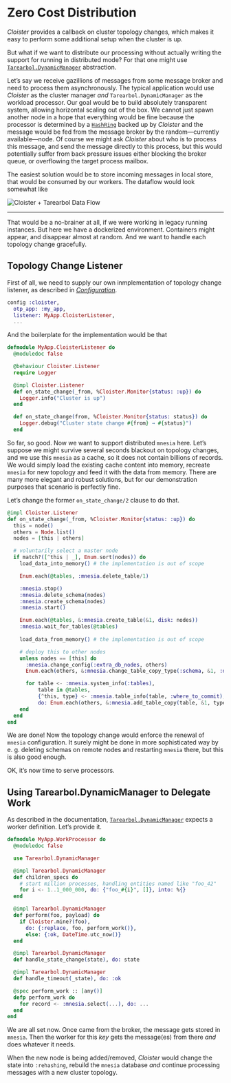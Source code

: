 # Zero Cost Distribution

_Cloister_ provides a callback on cluster topology changes, which makes it easy to perform some additional setup when the cluster is up.

But what if we want to distribute our processing without actually writing the support for running in distributed mode? For that one might use [`Tarearbol.DynamicManager`](https://hexdocs.pm/tarearbol/dynamic_workers_management.html) abstraction.

Let’s say we receive gazillions of messages from some message broker and need to process them asynchronously. The typical application would use _Cloister_ as the cluster manager _and_ `Tarearbol.DynamicManager` as the workload processor. Our goal would be to build absolutely transparent system, allowing horizontal scaling out of the box. We cannot just spawn another node in a hope that everything would be fine because the processor is determined by a [`HashRing`](https://github.com/bitwalker/libring) backed up by _Cloister_ and the message would be fed from the message broker by the random—currently available—node. Of course we might ask _Cloister_ about who is to process this message, and send the message directly to this process, but this would potentially suffer from back pressure issues either blocking the broker queue, or overflowing the target process mailbox.

The easiest solution would be to store incoming messages in local store, that would be consumed by our workers. The dataflow would look somewhat like 

![Cloister + Tarearbol Data Flow](assets/cloister-tarearbol-data-flow.png)

---

That would be a no-brainer at all, if we were working in legacy running instances. But here we have a dockerized environment. Containers might appear, and disappear almost at random. And we want to handle each topology change gracefully.

## Topology Change Listener

First of all, we need to supply our own inmplementation of topology change listener, as described in [_Configuration_](configuration.html).

```elixir
config :cloister,
  otp_app: :my_app,
  listener: MyApp.CloisterListener,
  ...
```

And the boilerplate for the implementation would be that

```elixir
defmodule MyApp.CloisterListener do
  @moduledoc false

  @behaviour Cloister.Listener
  require Logger

  @impl Cloister.Listener
  def on_state_change(_from, %Cloister.Monitor{status: :up}) do
    Logger.info("Cluster is up")
  end

  def on_state_change(from, %Cloister.Monitor{status: status}) do
    Logger.debug("Cluster state change #{from} → #{status}")
  end
```

So far, so good. Now we want to support distributed `mnesia` here. Let’s suppose we might survive several seconds blackout on topology changes, and we use this `mnesia` as a cache, so it does not contain billions of records. We would simply load the existing cache content into memory, recreate `mnesia` for new topology and feed it with the data from memory. There are many more elegant and robust solutions, but for our demonstration purposes that scenario is perfectly fine.

Let’s change the former `on_state_change/2` clause to do that.

```elixir
@impl Cloister.Listener
def on_state_change(_from, %Cloister.Monitor{status: :up}) do
  this = node()
  others = Node.list()
  nodes = [this | others]

  # voluntarily select a master node
  if match?([^this | _], Enum.sort(nodes)) do
    load_data_into_memory() # the implementation is out of scope

    Enum.each(@tables, :mnesia.delete_table/1)

    :mnesia.stop()
    :mnesia.delete_schema(nodes)
    :mnesia.create_schema(nodes)
    :mnesia.start()

    Enum.each(@tables, &:mnesia.create_table(&1, disk: nodes))
    :mnesia.wait_for_tables(@tables)
    
    load_data_from_memory() # the implementation is out of scope

    # deploy this to other nodes
    unless nodes == [this] do
      :mnesia.change_config(:extra_db_nodes, others)
      Enum.each(others, &:mnesia.change_table_copy_type(:schema, &1, :disc_copies))

      for table <- :mnesia.system_info(:tables),
          table in @tables,
          {^this, type} <- :mnesia.table_info(table, :where_to_commit),
          do: Enum.each(others, &:mnesia.add_table_copy(table, &1, type))
    end
  end
end
```

We are done! Now the topology change would enforce the renewal of `mnesia` configuration. It surely might be done in more sophisticated way by e. g. deleting schemas on remote nodes and restarting `mnesia` there, but this is also good enough.

OK, it’s now time to serve processors.

## Using Tarearbol.DynamicManager to Delegate Work

As described in the documentation, [`Tarearbol.DynamicManager`](https://hexdocs.pm/tarearbol/dynamic_workers_management.html) expects a worker definition. Let’s provide it.

```elixir
defmodule MyApp.WorkProcessor do
  @moduledoc false

  use Tarearbol.DynamicManager

  @impl Tarearbol.DynamicManager
  def children_specs do
    # start million processes, handling entities named like "foo_42"
    for i <- 1..1_000_000, do: {"foo_#{i}", []}, into: %{}
  end

  @impl Tarearbol.DynamicManager
  def perform(foo, payload) do
    if Cloister.mine?(foo),
      do: {:replace, foo, perform_work()},
      else: {:ok, DateTime.utc_now()}
  end

  @impl Tarearbol.DynamicManager
  def handle_state_change(state), do: state

  @impl Tarearbol.DynamicManager
  def handle_timeout(_state), do: :ok

  @spec perform_work :: [any()]
  defp perform_work do
    for record <- :mnesia.select(...), do: ...
  end
end
```

We are all set now. Once came from the broker, the message gets stored in `mnesia`. Then the worker for this _key_ gets the message(es) from there _and_ does whatever it needs.

When the new node is being added/removed, _Cloister_ would change the state into `:rehashing`, rebuild the `mnesia` database _and_ continue processing messages with a new cluster topology.